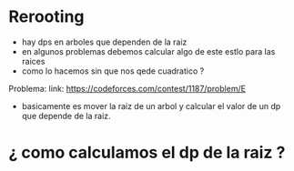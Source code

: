 

# Rerooting
* hay dps en arboles que dependen de la raiz 
* en algunos problemas debemos calcular algo de este estlo para las raices
* como lo hacemos sin que nos qede cuadratico ?

Problema:
link: https://codeforces.com/contest/1187/problem/E
* basicamente es mover la raiz de un arbol y calcular el valor de un dp que depende de la raiz.

# ¿ como calculamos el dp de la raiz ?




